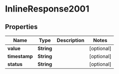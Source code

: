 

# InlineResponse2001

## Properties

Name | Type | Description | Notes
------------ | ------------- | ------------- | -------------
**value** | **String** |  |  [optional]
**timestamp** | **String** |  |  [optional]
**status** | **String** |  |  [optional]




